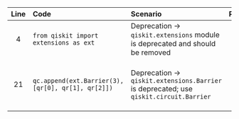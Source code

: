 | Line | Code | Scenario | Reference | Artifact | Refactoring |
| :--: | :--- | :------- | :--------: | :------- | :---------- |
| 4 | `from qiskit import extensions as ext` | Deprecation -> `qiskit.extensions` module is deprecated and should be removed | IK | extensions | Remove this import; use submodules directly. |
| 21 | `qc.append(ext.Barrier(3), [qr[0], qr[1], qr[2]])` | Deprecation -> `qiskit.extensions.Barrier` is deprecated; use `qiskit.circuit.Barrier` | IK | Barrier | Replace with `qc.append(Barrier(3), [qr[0], qr[1], qr[2]])` and import `Barrier` from `qiskit.circuit`. |